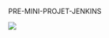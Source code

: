 PRE-MINI-PROJET-JENKINS

<a href='https://jenkins.auget-labs.space/job/alpinehelloworld/'><img src='https://jenkins.auget-labs.space/job/alpinehelloworld/badge/icon'></a>